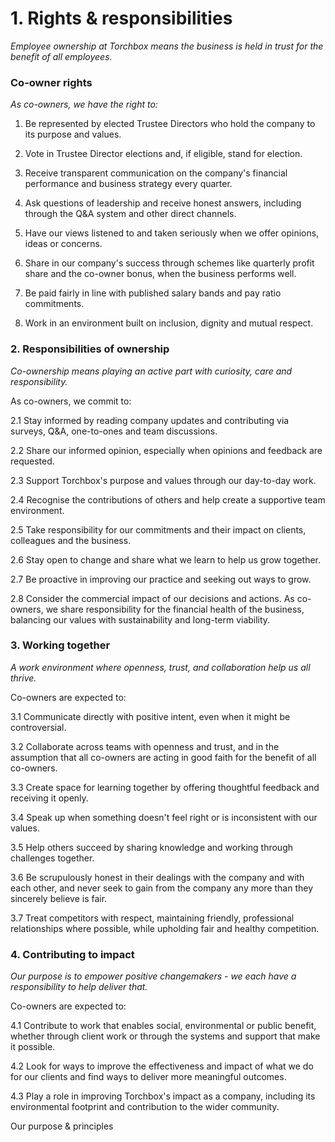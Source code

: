 # 1. Rights & responsibilities

*Employee ownership at Torchbox means the business is held in trust for
the benefit of all employees.*

### Co-owner rights

*As co-owners, we have the right to:*

1.  Be represented by elected Trustee Directors who hold the company to
    its purpose and values.

2.  Vote in Trustee Director elections and, if eligible, stand for
    election.

3.  Receive transparent communication on the company's financial
    performance and business strategy every quarter.

4.  Ask questions of leadership and receive honest answers, including
    through the Q&A system and other direct channels.

5.  Have our views listened to and taken seriously when we offer
    opinions, ideas or concerns.

6.  Share in our company's success through schemes like quarterly profit
    share and the co-owner bonus, when the business performs well.

7.  Be paid fairly in line with published salary bands and pay ratio
    commitments.

8.  Work in an environment built on inclusion, dignity and mutual
    respect.

### **2. Responsibilities of ownership**

*Co-ownership means playing an active part with curiosity, care and
responsibility.*

As co-owners, we commit to:

2.1 Stay informed by reading company updates and contributing via
surveys, Q&A, one-to-ones and team discussions.

2.2 Share our informed opinion, especially when opinions and feedback
are requested.

2.3 Support Torchbox's purpose and values through our day-to-day work.

2.4 Recognise the contributions of others and help create a supportive
team environment.

2.5 Take responsibility for our commitments and their impact on clients,
colleagues and the business.

2.6 Stay open to change and share what we learn to help us grow
together.

2.7 Be proactive in improving our practice and seeking out ways to grow.

2.8 Consider the commercial impact of our decisions and actions. As
co-owners, we share responsibility for the financial health of the
business, balancing our values with sustainability and long-term
viability.

### 

### **3. Working together**

*A work environment where openness, trust, and collaboration help us all
thrive.*

Co-owners are expected to:

3.1 Communicate directly with positive intent, even when it might be
controversial.

3.2 Collaborate across teams with openness and trust, and in the
assumption that all co-owners are acting in good faith for the benefit
of all co-owners.

3.3 Create space for learning together by offering thoughtful feedback
and receiving it openly.

3.4 Speak up when something doesn't feel right or is inconsistent with
our values.

3.5 Help others succeed by sharing knowledge and working through
challenges together.

3.6 Be scrupulously honest in their dealings with the company and with
each other, and never seek to gain from the company any more than they
sincerely believe is fair.

3.7 Treat competitors with respect, maintaining friendly, professional
relationships where possible, while upholding fair and healthy
competition.

### 4. Contributing to impact

*Our purpose is to empower positive changemakers - we each have a
responsibility to help deliver that.*

Co-owners are expected to:

4.1 Contribute to work that enables social, environmental or public
benefit, whether through client work or through the systems and support
that make it possible.

4.2 Look for ways to improve the effectiveness and impact of what we do
for our clients and find ways to deliver more meaningful outcomes.

4.3 Play a role in improving Torchbox's impact as a company, including
its environmental footprint and contribution to the wider community.

Our purpose & principles
